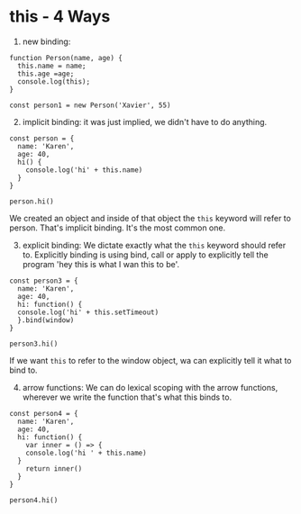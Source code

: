 # this - 4 Ways

1. new binding:

```
function Person(name, age) {
  this.name = name;
  this.age =age;
  console.log(this);
}

const person1 = new Person('Xavier', 55)
```

2. implicit binding: it was just implied, we didn't have to do anything.

```
const person = {
  name: 'Karen',
  age: 40,
  hi() {
    console.log('hi' + this.name)
  }
}

person.hi()
```

We created an object and inside of that object the `this` keyword will refer to person. That's implicit binding. It's the most common one.

3. explicit binding: We dictate exactly what the `this` keyword should refer to. Explicitly binding is using bind, call or apply to explicitly tell the program 'hey this is what I wan this to be'.

```
const person3 = {
  name: 'Karen',
  age: 40,
  hi: function() {
  console.log('hi' + this.setTimeout)
  }.bind(window)
}

person3.hi()
```

If we want `this` to refer to the window object, wa can explicitly tell it what to bind to.

4. arrow functions: We can do lexical scoping with the arrow functions, wherever we write the function that's what this binds to.

```
const person4 = {
  name: 'Karen',
  age: 40,
  hi: function() {
    var inner = () => {
    console.log('hi ' + this.name)
  }
    return inner()
  }
}

person4.hi()
```
